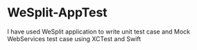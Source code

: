 # WeSplit-AppTest
I have used WeSplit application to write unit test case and Mock WebServices test case using XCTest and Swift
